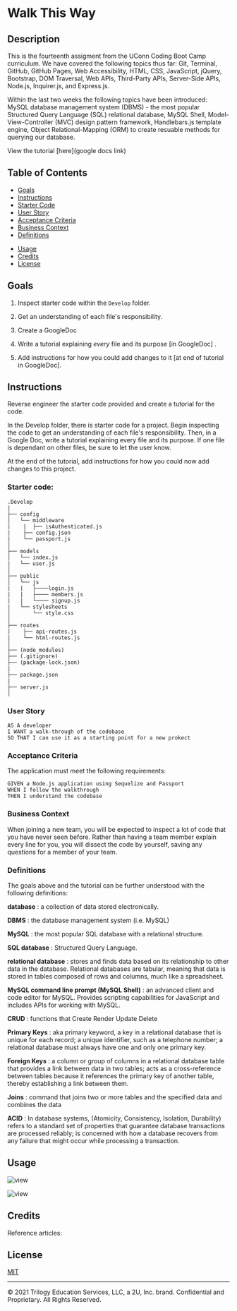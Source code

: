 # Walk This Way

## Description

This is the fourteenth assigment from the UConn Coding Boot Camp curriculum. We have covered the following topics thus far: Git, Terminal, GitHub, GitHub Pages, Web Accessibility, HTML, CSS, JavaScript, jQuery, Bootstrap, DOM Traversal, Web APIs, Third-Party APIs, Server-Side APIs, Node.js, Inquirer.js, and Express.js.

Within the last two weeks the following topics have been introduced: MySQL database management system (DBMS) - the most popular Structured Query Language (SQL) relational database, MySQL Shell, Model-View-Controller (MVC) design pattern framework, Handlebars.js template engine, Object Relational-Mapping (ORM) to create resuable methods for querying our database.

View the tutorial [here](google docs link)

## Table of Contents

- [Goals](#goals)
- [Instructions](#instructions)
- [Starter Code](#starter-code)
- [User Story](#user-story)
- [Acceptance Criteria](#acceptance-criteria)
- [Business Context](#business-context)
- [Definitions](#definitions)
<!--
- [Installation](#installation)-->
- [Usage](#usage)
- [Credits](#credits)
- [License](#license)

## Goals

1. Inspect starter code within the `Develop` folder.

2. Get an understanding of each file's responsibility.

3. Create a GoogleDoc

4. Write a tutorial explaining _every_ file and its purpose [in GoogleDoc] .

5. Add instructions for how you could add changes to it [at end of tutorial in GoogleDoc].

## Instructions

Reverse engineer the starter code provided and create a tutorial for the code.

In the Develop folder, there is starter code for a project. Begin inspecting the code to get an understanding of each file's responsibility. Then, in a Google Doc, write a tutorial explaining every file and its purpose. If one file is dependant on other files, be sure to let the user know.

At the end of the tutorial, add instructions for how you could now add changes to this project.

### Starter code:

```
.Develop
|
├── config
│   └── middleware
|    |  ├── isAuthenticated.js
|    ├── config.json
|    └── passport.js
│
├── models
│   └── index.js
|   └── user.js
│
├── public
│   └── js
|   |   ├────login.js
|   |   ├──── members.js
|   |   └──── signup.js
|   └── stylesheets
│       └── style.css
│
├── routes
|    ├── api-routes.js
|    └── html-routes.js
│
├── (node_modules)
├── (.gitignore)
├── (package-lock.json)
|
├── package.json
|
├── server.js
│

```

### User Story

```
AS A developer
I WANT a walk-through of the codebase
SO THAT I can use it as a starting point for a new prokect

```

### Acceptance Criteria

The application must meet the following requirements:

```
GIVEN a Node.js application using Sequelize and Passport
WHEN I follow the walkthrough
THEN I understand the codebase

```

### Business Context

When joining a new team, you will be expected to inspect a lot of code that you have never seen before. Rather than having a team member explain every line for you, you will dissect the code by yourself, saving any questions for a member of your team.

<!--1.
## Installation


2. Create a .gitignore file:

   - type `node_modules` in first line
   - type `.DS_Store` in second line

3. Create a new **package.json** file:

   - Initialize `npm`: `npm init`. This will be used to set up a new or existing npm package. You can customize the fields, or you can continue to press the enter key until you see `0 vulnerabilities`.
   - This will create a `package.json` file and a `package-lock.json` file.
   - Install the Inquirer package using: `npm install inquirer`
   - This will create a `node_modules` file.
   - You are now ready to create your `index.js` file: `touch server.js`

4. Set up Inquirer package within your newly created `server.js` file.

```
const inquirer = require('inquirer');
const fs = require("fs");
const util = require("util");
```

7. Copy and paste the code (or fork it) from the `server.js` within this repository.

8. Save file. Run `server.js` file within terminal using `node server.js`

9. If working, answer the prompts by entering your own inputs via the command line.
-->

### Definitions

The goals above and the tutorial can be further understood with the following definitions:

**database**
: a collection of data stored electronically.

**DBMS**
: the database management system (i.e. MySQL)

**MySQL**
: the most popular SQL database with a relational structure.

**SQL database**
: Structured Query Language.

**relational database**
: stores and finds data based on its relationship to other data in the database. Relational databases are tabular, meaning that data is stored in tables composed of rows and columns, much like a spreadsheet.

**MySQL command line prompt (MySQL Shell)**
: an advanced client and code editor for MySQL. Provides scripting capabilities for JavaScript and includes APIs for working with MySQL.

**CRUD**
: functions that Create Render Update Delete

**Primary Keys**
: aka primary keyword, a key in a relational database that is unique for each record; a unique identifier, such as a telephone number; a relational database must always have one and only one primary key.

**Foreign Keys**
: a column or group of columns in a relational database table that provides a link between data in two tables; acts as a cross-reference between tables because it references the primary key of another table, thereby establishing a link between them.

**Joins**
: command that joins two or more tables and the specified data and combines the data

**ACID**
: In database systems, (Atomicity, Consistency, Isolation, Durability) refers to a standard set of properties that guarantee database transactions are processed reliably; is concerned with how a database recovers from any failure that might occur while processing a transaction.

## Usage

![view](.png)

![view](.png)

## Credits

Reference articles:

## License

[MIT](MITLicense.txt)

---

© 2021 Trilogy Education Services, LLC, a 2U, Inc. brand. Confidential and Proprietary. All Rights Reserved.
